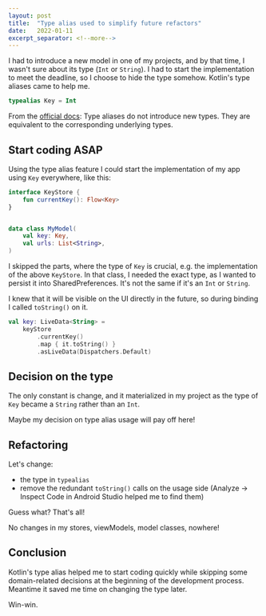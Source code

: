 ```yaml
---
layout: post
title:  "Type alias used to simplify future refactors"
date:   2022-01-11
excerpt_separator: <!--more-->
---
```


I had to introduce a new model in one of my projects, and by that time, I wasn't sure about its type (`Int` or `String`). I had to start the implementation to meet the deadline, so I choose to hide the type somehow. Kotlin's type aliases came to help me.

```kotlin
typealias Key = Int
```

<!--more-->

From the [official docs](https://kotlinlang.org/docs/type-aliases.html): Type aliases do not introduce new types. They are equivalent to the corresponding underlying types.

## Start coding ASAP

Using the type alias feature I could start the implementation of my app using `Key` everywhere, like this:

```kotlin
interface KeyStore {
    fun currentKey(): Flow<Key>
}


data class MyModel(
    val key: Key,
    val urls: List<String>,
)
```

I skipped the parts, where the type of `Key` is crucial, e.g. the implementation of the above `KeyStore`. In that class, I needed the exact type, as I wanted to persist it into SharedPreferences. It's not the same if it's an `Int` or `String`.

I knew that it will be visible on the UI directly in the future, so during binding I called `toString()` on it.
```kotlin
val key: LiveData<String> =
    keyStore
        .currentKey()
        .map { it.toString() }
        .asLiveData(Dispatchers.Default)
```

## Decision on the type

The only constant is change, and it materialized in my project as the type of `Key` became a `String` rather than an `Int`.

Maybe my decision on type alias usage will pay off here!

## Refactoring

Let's change:

- the type in `typealias`
- remove the redundant `toString()` calls on the usage side (Analyze -> Inspect Code in Android Studio helped me to find them)

Guess what? That's all!

No changes in my stores, viewModels, model classes, nowhere!

## Conclusion

Kotlin's type alias helped me to start coding quickly while skipping some domain-related decisions at the beginning of the development process. Meantime it saved me time on changing the type later.

Win-win.
